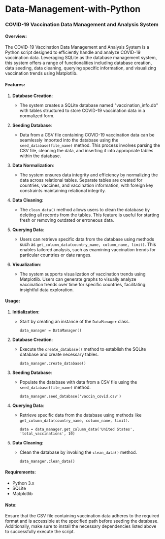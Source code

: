 # Data-Management-with-Python

### COVID-19 Vaccination Data Management and Analysis System

#### Overview:
The COVID-19 Vaccination Data Management and Analysis System is a Python script designed to efficiently handle and analyze COVID-19 vaccination data. Leveraging SQLite as the database management system, this system offers a range of functionalities including database creation, data seeding, data cleaning, querying specific information, and visualizing vaccination trends using Matplotlib.

#### Features:
1. **Database Creation**:
   - The system creates a SQLite database named "vaccination_info.db" with tables structured to store COVID-19 vaccination data in a normalized form.
   
2. **Seeding Database**:
   - Data from a CSV file containing COVID-19 vaccination data can be seamlessly imported into the database using the `seed_database(file_name)` method. This process involves parsing the CSV file, cleaning the data, and inserting it into appropriate tables within the database.

3. **Data Normalization**:
   - The system ensures data integrity and efficiency by normalizing the data across relational tables. Separate tables are created for countries, vaccines, and vaccination information, with foreign key constraints maintaining relational integrity.

4. **Data Cleaning**:
   - The `clean_data()` method allows users to clean the database by deleting all records from the tables. This feature is useful for starting fresh or removing outdated or erroneous data.

5. **Querying Data**:
   - Users can retrieve specific data from the database using methods such as `get_column_data(country_name, column_name, limit)`. This enables tailored analysis, such as examining vaccination trends for particular countries or date ranges.

6. **Visualization**:
   - The system supports visualization of vaccination trends using Matplotlib. Users can generate graphs to visually analyze vaccination trends over time for specific countries, facilitating insightful data exploration.

#### Usage:
1. **Initialization**:
   - Start by creating an instance of the `DataManager` class.
     ```
     data_manager = DataManager()
     ```

2. **Database Creation**:
   - Execute the `create_database()` method to establish the SQLite database and create necessary tables.
     ```
     data_manager.create_database()
     ```

3. **Seeding Database**:
   - Populate the database with data from a CSV file using the `seed_database(file_name)` method.
     ```
     data_manager.seed_database('vaccin_covid.csv')
     ```

4. **Querying Data**:
   - Retrieve specific data from the database using methods like `get_column_data(country_name, column_name, limit)`.
     ```
     data = data_manager.get_column_data('United States', 'total_vaccinations', 10)
     ```

5. **Data Cleaning**:
   - Clean the database by invoking the `clean_data()` method.
     ```
     data_manager.clean_data()
     ```

#### Requirements:
- Python 3.x
- SQLite
- Matplotlib

#### Note:
Ensure that the CSV file containing vaccination data adheres to the required format and is accessible at the specified path before seeding the database. Additionally, make sure to install the necessary dependencies listed above to successfully execute the script.
